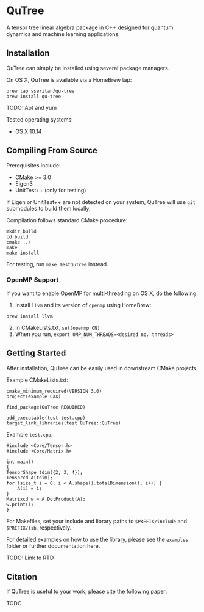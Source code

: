 # QuTree

A tensor tree linear algebra package in C++ designed for quantum dynamics and machine learning applications.

## Installation

QuTree can simply be installed using several package managers.

On OS X, QuTree is available via a HomeBrew tap: 
```
brew tap sseritan/qu-tree
brew install qu-tree
```

TODO: Apt and yum

Tested operating systems:
* OS X 10.14

## Compiling From Source

Prerequisites include:
* CMake >= 3.0
* Eigen3
* UnitTest++ (only for testing)

If Eigen or UnitTest++ are not detected on your system, QuTree will use `git` submodules to build them locally.

Compilation follows standard CMake procedure:
```
mkdir build
cd build
cmake ../
make
make install
```
For testing, run `make TestQuTree` instead.

### OpenMP Support
If you want to enable OpenMP for multi-threading on OS X, do the following:
1) Install `llvm` and its version of `openmp` using HomeBrew:
```
brew install llvm
```
2) In CMakeLists.txt, `set(openmp ON)`
3) When you run, `export OMP_NUM_THREADS=<desired no. threads>`

## Getting Started

After installation, QuTree can be easily used in downstream CMake projects.

Example CMakeLists.txt:
```
cmake_minimum_required(VERSION 3.0)
project(example CXX)

find_package(QuTree REQUIRED)

add_executable(test test.cpp)
target_link_libraries(test QuTree::QuTree)
```

Example `test.cpp`:
```
#include <Core/Tensor.h>
#include <Core/Matrix.h>

int main()
{
TensorShape tdim({2, 3, 4});
Tensorcd A(tdim);
for (size_t i = 0; i < A.shape().totalDimension(); i++) {
    A(i) = i;
}
Matrixcd w = A.DotProduct(A);
w.print();
}
```

For Makefiles, set your include and library paths to `$PREFIX/include` and `$PREFIX/lib`, respectively.

For detailed examples on how to use the library,
please see the `examples` folder or further documentation here.

TODO: Link to RTD

## Citation

If QuTree is useful to your work, please cite the following paper:

TODO